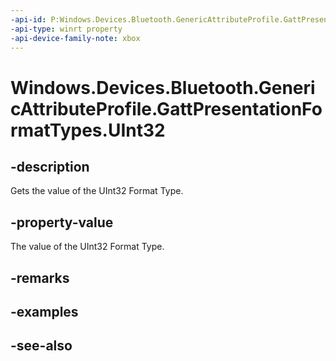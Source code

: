 ```yaml
---
-api-id: P:Windows.Devices.Bluetooth.GenericAttributeProfile.GattPresentationFormatTypes.UInt32
-api-type: winrt property
-api-device-family-note: xbox
---
```


<!-- Property syntax
public byte UInt32 { get; }
-->

# Windows.Devices.Bluetooth.GenericAttributeProfile.GattPresentationFormatTypes.UInt32

## -description
Gets the value of the UInt32 Format Type.

## -property-value
The value of the UInt32 Format Type.

## -remarks

## -examples

## -see-also
